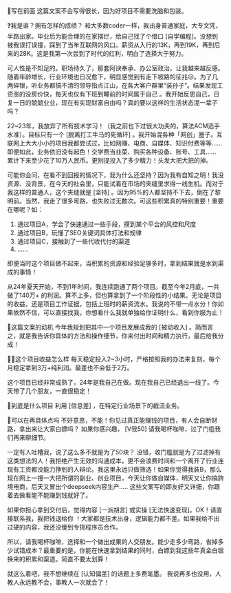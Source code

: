 👋写在前面
这篇文案不会写得很长，因为好项目不需要洗脑和包装。

❓我是谁？拥有怎样的成绩？
和大多数coder一样，我出身普通家庭，大专文凭，半路出家。毕业后为能合理的在家摆烂，给自己找了个借口 [自学编程]。没想到被我误打误撞，踩到了当年互联网的风口。薪资从入行的13K，再到19K，再到后来的28K。这是我第一次尝到了时代的红利，明白了选择大于努力。

可人性是不知足的。职场待久了，那套阿谀奉承、办公室政治，让我越来越反感。随着年龄增长，行业环境也日况愈下，明显感觉到有走下坡路的征兆😔。为了几两碎银，听业务都搞不清的领导指点江山，在各大客户群里“装孙子”。结果发现工资涨的没房价快，每天也仅有下班到睡前的时间属于自己 。我开始反思自己，日复一日的兢兢业业，现在有实现财富自由吗？真的要以这样的生活状态混一辈子吗？

22~23年，我放弃了所有技术学习！（我之前也下过很大功夫的，算法ACM选手水准）。目标只有一个 [脱离打工牛马的死循环] 。我开始混各种「网创」圈子。互联网上大大小小的项目我都尝试过，比如网赚、电商、自媒体、知识付费等等...... 即便如此，业务依旧没有起色！交学费当韭菜、购买各种设备、账号、工具…… 累计下来至少花了10万人民币。更别提投入了多少精力！头发大把大把的掉。

可能你会问，在看不到回报的情况下，我为什么还坚持？因为我有自知之明！我没资源、没背景，在今天的社会里，只能试着在市场的夹缝里求得一线生机。而对于我这样的普通人，这个夹缝就是 [坚持] 。因为95%的人都坚持不下去，倒在了黎明前。当然，我走了很多弯路，也失败过无数次。可这些积累真的特别重要！重要在哪呢？如：

1. 通过项目A，学会了快速通过一些手段，摸到某个平台的风控和尺度
2. 通过项目B，玩懂了SEO关键词具体打法和规律
3. 通过项目C，接触到了一些代收代付的渠道
4. ……

即便当时这个项目做不起来，当积累的资源和经验足够多时，拿到结果就是水到渠成的事情！

从24年夏天开始，不到1年时间，我连续跑通了两个项目。截至今年2月底，一共做了140万+ 的利润。算不上多，但也算拿到了一个阶段性的小结果。无论是项目的收益，还是项目工作证据，包括上班时的薪资流水。我说的不带一点水分！你如果依然不信，可以直接找我，你想看什么我就单独给你证明什么，看到你服为止！

📑这篇文案的动机
今年我规划把其中一个项目发展成我的 [被动收入] 。简而言之，就是我告诉你具体的方法和操作细节，你来付出时间和精力执行，最后给我分成！

👩‍💻这个项目收益怎么样
每天稳定投入2~3小时，严格按照我的办法来复刻，每个月稳定拿到3万+纯利润。最差也不会低于2万。

这个项目已经非常成熟了，24年是我自己在做。现在我自己已经退出一线了。今天带了几个朋友，一直很稳定！

🔖到底是什么项目
利用 [信息差] ，在特定行业场景下的截流业务。

📜可以在再具体点吗
不好意思，不能！你见过真正能赚钱的项目，有人会自断财路，拿出来让大家白嫖吗？ 如果你感兴趣， [V我50] 请我喝杯咖啡，过了门槛我们再来聊细节。

一定有人吐槽我，说了这么多不就是为了50块？ 没错，收门槛就是为了过滤掉有这类想法的人！我拒绝产生无效的沟通成本，更不会浪费时间和一个离开了行业连现有工资都没能力挣到的人辩论。我这里永远只做筛选！如果你觉得我装B，那么现在网上一搜一大把所谓的副业、创业项目，今天让你做自媒体，明天又让你搞跨境电商，后天又冒出个deepseek内容生产….. 这些文案写的即友好又详细，你跟着去做看能不能赚到钱就好了。

如果你担心拿到交付后，觉得内容 [一派胡言] 或实操 [无法快速变现]。OK！请直接联系我，我把钱退给你 ！大家都是技术出身，逻辑能力都不差。如果我给不出过硬的内容，我还没傻到专挑程序员合作。

所以，请我喝杯咖啡，选择和一个做出成果的人交朋友。能少走多少弯路，省掉多少试错成本？最重要的是，你能在快速拿到结果的同时，白嫖到我这些年真金白银换来的积累和渠道。简直不要太划算！

就这么着吧，我不想继续在 [认知偏差] 的话题上多费笔墨。 我说再多也没用，人教人永远教不会，事教人一次就会了！
